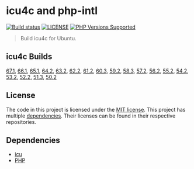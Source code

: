 # icu4c and php-intl

<a href="https://github.com/shivammathur/icu-intl" title="PHP Builder"><img alt="Build status" src="https://github.com/shivammathur/icu-intl/workflows/icu/badge.svg"></a>
<a href="https://github.com/shivammathur/icu-intl/blob/main/LICENSE" title="license"><img alt="LICENSE" src="https://img.shields.io/badge/license-MIT-428f7e.svg"></a>
<a href="https://github.com/shivammathur/icu-intl/#icu4c-builds" title="builds"><img alt="PHP Versions Supported" src="https://img.shields.io/badge/icu-67.1%20to%2050.2-555555.svg?logo=unicode&logoColor=white&labelColor=de0029"></a>

> Build icu4c for Ubuntu.

## icu4c Builds
[67.1](https://dl.bintray.com/shivammathur/icu4c/icu4c-67.1.tar.zst), [66.1](https://dl.bintray.com/shivammathur/icu4c/icu4c-66.1.tar.zst), [65.1](https://dl.bintray.com/shivammathur/icu4c/icu4c-65.1.tar.zst), [64.2](https://dl.bintray.com/shivammathur/icu4c/icu4c-64.2.tar.zst), [63.2](https://dl.bintray.com/shivammathur/icu4c/icu4c-63.2.tar.zst), [62.2](https://dl.bintray.com/shivammathur/icu4c/icu4c-62.2.tar.zst), [61.2](https://dl.bintray.com/shivammathur/icu4c/icu4c-61.2.tar.zst), [60.3](https://dl.bintray.com/shivammathur/icu4c/icu4c-60.3.tar.zst), [59.2](https://dl.bintray.com/shivammathur/icu4c/icu4c-59.2.tar.zst), [58.3](https://dl.bintray.com/shivammathur/icu4c/icu4c-58.3.tar.zst), [57.2](https://dl.bintray.com/shivammathur/icu4c/icu4c-57.2.tar.zst), [56.2](https://dl.bintray.com/shivammathur/icu4c/icu4c-56.2.tar.zst), [55.2](https://dl.bintray.com/shivammathur/icu4c/icu4c-55.2.tar.zst), [54.2](https://dl.bintray.com/shivammathur/icu4c/icu4c-54.2.tar.zst), [53.2](https://dl.bintray.com/shivammathur/icu4c/icu4c-53.2.tar.zst), [52.2](https://dl.bintray.com/shivammathur/icu4c/icu4c-52.2.tar.zst), [51.3](https://dl.bintray.com/shivammathur/icu4c/icu4c-51.3.tar.zst), [50.2](https://dl.bintray.com/shivammathur/icu4c/icu4c-50.2.tar.zst)

## License

The code in this project is licensed under the [MIT license](LICENSE). This project has multiple [dependencies](#dependencies). Their licenses can be found in their respective repositories.

## Dependencies

- [icu](https://github.com/unicode-org/icu "International Components for Unicode")
- [PHP](https://github.com/php/php-src "PHP Upstream project")